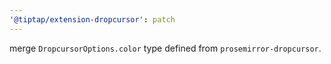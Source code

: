 ```yaml
---
'@tiptap/extension-dropcursor': patch
---
```


merge `DropcursorOptions.color` type defined from `prosemirror-dropcursor`.